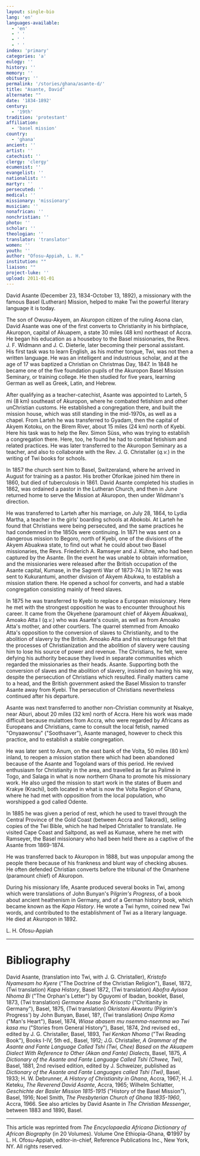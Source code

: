 ```yaml
---
layout: single-bio
lang: 'en'
languages-available:
  - 'en'
  - ' '
  - ' '
  - ' '
index: 'primary'
categories: 'a'
eulogy: ''
history: ''
memory: ''
obituary: ''
permalink: '/stories/ghana/asante-d/'
title: "Asante, David"
alternate: ""
date: '1834-1892'
century:
  - '19th'
tradition: 'protestant'
affiliation:
  - 'basel mission'
country:
  - 'ghana'
ancient: ''
artist: ''
catechist: ''
clergy: 'clergy'
ecumenist: ''
evangelist: ''
nationalist: ''
martyr: ''
persecuted: ''
medical: ''
missionary: 'missionary'
musician: ''
nonafrican: ''
nonchristian: ''
photo: ''
scholar: ''
theologian: ''
translator: 'translator'
women: ''
youth: ''
author: "Ofosu-Appiah, L. H."
institution: ""
liaison: ""
project-luke: ''
upload: 2011-01-01
---
```




David Asante (December 23, 1834-October 13, 1892), a missionary with the famous Basel (Lutheran) Mission, helped to make Twi the powerful literary language it is today.

The son of Owusu-Akyem, an Akuropon citizen of the ruling Asona clan, David Asante was one of the first converts to Christianity in his birthplace, Akuropon, capital of Akuapem, a state 30 miles (48 km) northeast of Accra. He began his education as a houseboy to the Basel missionaries, the Revs. J. F. Widmann and J. C. Dieterle, later becoming their personal assistant. His first task was to learn English, as his mother tongue, Twi, was not then a written language. He was an intelligent and industrious scholar, and at the age of 17 was baptized a Christian on Christmas Day, 1847. In 1848 he became one of the five foundation pupils of the Akuropon Basel Mission Seminary, or training college. He then studied for five years, learning German as well as Greek, Latin, and Hebrew.

After qualifying as a teacher-catechist, Asante was appointed to Larteh, 5 mi (8 km) southeast of Akuropon, where he combated fetishism and other unChristian customs. He established a congregation there, and built the mission house, which was still standing in the mid-1970s, as well as a chapel. From Larteh he was transferred to Gyadam, then the capital of Akyem Kotoku, on the Birem River, about 15 miles (24 km) north of Kyebi. Here his task was to help the Rev. Simon Süss, who was trying to establish a congregation there. Here, too, he found he had to combat fetishism and related practices. He was later transferred to the Akuropon Seminary as a teacher, and also to collaborate with the Rev. J. G. Christaller (*q.v.*) in the writing of Twi books for schools.

In 1857 the church sent him to Basel, Switzeraland, where he arrived in August for training as a pastor. His brother Oforikae joined him there in 1860, but died of tuberculosis in 1861. David Asante completed his studies in 1862, was ordained a pastor in the Lutheran Church, and then in June returned home to serve the Mission at Akuropon, then under Widmann's direction.

He was transferred to Larteh after his marriage, on July 28, 1864, to Lydia Martha, a teacher in the girls' boarding schools at Abokobi. At Larteh he found that Christians were being persecuted, and the same practices he had condemned in the 1850s were continuing. In 1871 he was sent on a dangerous mission to Begoro, north of Kyebi, one of the divisions of the Akyem Abuakwa state, to find out what he could about two Basel missionaries, the Revs. Friederich A. Ramseyer and J. Kühne, who had been captured by the Asante. (In the event he was unable to obtain information, and the missionaries were released after the British occupation of the Asante capital, Kumase, in the Sagrenti War of 1873-74.) In 1872 he was sent to Kukurantumi, another division of Akyem Abukwa, to establish a mission station there. He opened a school for converts, and had a stable congregation consisting mainly of freed slaves.

In 1875 he was transferred to Kyebi to replace a European missionary. Here he met with the strongest opposition he was to encounter throughout his career. It came from the Okyehene (paramount chief of Akyem Abuakwa), Amoako Atta I (*q.v.*) who was Asante's cousin, as well as from Amoako Atta's mother, and other courtiers. The quarrel stemmed from Amoako Atta's opposition to the conversion of slaves to Christianity, and to the abolition of slavery by the British. Amoako Atta and his entourage felt that the processes of Christianization and the abolition of slavery were causing him to lose his source of power and revenue. The Christians, he felt, were defying his authority because they lived in separate communities which regarded the missionaries as their heads. Asante. Supporting both the conversion of slaves and the abolition of slavery, insisted on having his way, despite the persecution of Christians which resulted. Finally matters came to a head, and the British government asked the Basel Mission to transfer Asante away from Kyebi. The persecution of Christians nevertheless continued after his departure.

Asante was next transferred to another non-Christian community at Nsakye, near Aburi, about 20 miles (32 km) north of Accra. Here his work was made difficult because mulattoes from Accra, who were regarded by Africans as Europeans and Christians, came to consult the local fetish, named "Onyaawonsu" ("Soothsaver"), Asante managed, however to check this practice, and to establish a stable congregation.

He was later sent to Anum, on the east bank of the Volta, 50 miles (80 km) inland, to reopen a mission station there which had been abandoned because of the Asante and Togoland wars of this period. He revived enthusiasm for Christianity in the area, and travelled as far as Palimé in Togo, and Salaga in what is now northern Ghana to promote his missionary work. He also urged the mission to start work in the states of Buem and Krakye (Krachi), both located in what is now the Volta Region of Ghana, where he had met with opposition from the local population, who worshipped a god called Odente.

In 1885 he was given a period of rest, which he used to travel through the Central Province of the Gold Coast (between Accra and Takoradi), selling copies of the Twi Bible, which he had helped Christaller to translate. He visited Cape Coast and Saltpond, as well as Kumase, where he met with Ramseyer, the Basel missionary who had been held there as a captive of the Asante from 1869-1874.

He was transferred back to Akuropon in 1888, but was unpopular among the people there because of his frankness and blunt way of checking abuses. He often defended Christian converts before the tribunal of the Omanhene (paramount chief) of Akuropon.

During his missionary life, Asante produced several books in Twi, among which were translations of John Bunyan's P*ilgrim's Progress*, of a book about ancient heathenism in Germany, and of a German history book, which became known as the *Kapa History*. He wrote a Twi hymn, coined new Twi words, and contributed to the establishment of Twi as a literary language. He died at Akuropon in 1892.

L. H. Ofosu-Appiah

---

# Bibliography

David Asante, (translation into Twi, with J. G. Christaller), *Kristofo Nyamesam ho Kyere* ("The Doctrine of the Christian Religion"), Basel, 1872, (Twi translation) *Kapa History*, Basel 1872, (Twi translation) *Abofra Ayisaa Nhoma Bi* ("The Orphan's Letter") by Oguyomi of Ibadan, booklet, Basel, 1873, (Twi translation) *Germane Asase So Krisosto* ("Chritianity in Germany"), Basel, 1875, (Twi translation) *Okristoni Akwantu* (Pilgrim's Progress') by John Bunyan, Basel, 18?, (Twi translation) *Onipa Koma* ("Man's Heart"), Basel, 1874, *Wiase abasem mu nsemma-nsemma wo Twi kasa mu* ("Stories from General History"), Basel, 1874, 2nd revised ed., edited by J. G. Christaller, Basel, 1893, *Twi Kenkan Nhoma* ("Twi Reading Book"), Books I-IV, 5th ed., Basel, 1912; J.G. Christaller, *A Grammar of the Asante and Fante Language Called Tshi (Twi, Chee) Based on the Akuapem Dialect With Reference to Other (Akan and Fante) Dialects*, Basel, 1875, *A Dictionary of the Asante and Fante Language Called Tshi (Chwee, Twi)*, Basel, 1881, 2nd revised edition, edited by J. Schweizer, published as *Dictionary of the Asante and Fante Languages called Tshi (Twi)*, Basel, 1933; H. W. Debrunner, *A History of Christianity in Ghana*, Accra, 1967; H. J. Keteku, *The Reverend David Asante*, Accra, 1965; Wilhelm Schlatter, *Geschichte der Basler Mission 1815-1915* ("History of the Basel Mission"), Basel, 1916; Noel Smith, *The Presbyterian Church of Ghana 1835-1960*, Accra, 1966. See also articles by David Asante in *The Christian Messenger*, between 1883 and 1890, Basel.

---

This article was reprinted from *The Encyclopaedia Africana Dictionary of African Biography* (in 20 Volumes). Volume One Ethiopia-Ghana, &copy;1997 by L. H. Ofosu-Appiah, editor-in-chief, Reference Publications Inc., New York, NY. All rights reserved.
